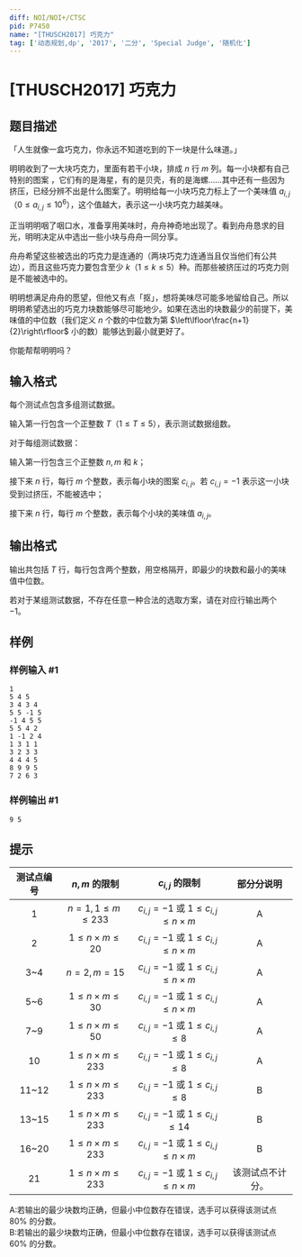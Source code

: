 ```yaml
---
diff: NOI/NOI+/CTSC
pid: P7450
name: "[THUSCH2017] 巧克力"
tag: ['动态规划,dp', '2017', '二分', 'Special Judge', '随机化']
---
```

# [THUSCH2017] 巧克力
## 题目描述

「人生就像一盒巧克力，你永远不知道吃到的下一块是什么味道。」

明明收到了一大块巧克力，里面有若干小块，排成 $n$ 行 $m$ 列。每一小块都有自己特别的图案 ，它们有的是海星，有的是贝壳，有的是海螺……其中还有一些因为挤压，已经分辨不出是什么图案了。明明给每一小块巧克力标上了一个美味值 $a_{i,j}$（$0\le a_{i,j}\le 10^6$），这个值越大，表示这一小块巧克力越美味。

正当明明咽了咽口水，准备享用美味时，舟舟神奇地出现了。看到舟舟恳求的目光，明明决定从中选出一些小块与舟舟一同分享。

舟舟希望这些被选出的巧克力是连通的（两块巧克力连通当且仅当他们有公共边），而且这些巧克力要包含至少 $k$（$1\le k\le 5$）种。而那些被挤压过的巧克力则是不能被选中的。

明明想满足舟舟的愿望，但他又有点「抠」，想将美味尽可能多地留给自己。所以明明希望选出的巧克力块数能够尽可能地少。如果在选出的块数最少的前提下，美味值的中位数（我们定义 $n$ 个数的中位数为第 $\left\lfloor\frac{n+1}{2}\right\rfloor$ 小的数）能够达到最小就更好了。

你能帮帮明明吗？
## 输入格式

每个测试点包含多组测试数据。

输入第一行包含一个正整数 $T$（$1\le T\le 5$），表示测试数据组数。

对于每组测试数据：

输入第一行包含三个正整数 $n,m$ 和 $k$；

接下来 $n$ 行，每行 $m$ 个整数，表示每小块的图案 $c_{i,j}$。若 $c_{i,j}=-1$ 表示这一小块受到过挤压，不能被选中；

接下来 $n$ 行，每行 $m$ 个整数，表示每个小块的美味值 $a_{i,j}$。
## 输出格式

输出共包括 $T$ 行，每行包含两个整数，用空格隔开，即最少的块数和最小的美味值中位数。

若对于某组测试数据，不存在任意一种合法的选取方案，请在对应行输出两个 $-1$。
## 样例

### 样例输入 #1
```
1
5 4 5
3 4 3 4
5 5 -1 5
-1 4 5 5
5 5 4 2
1 -1 2 4
1 3 1 1
3 2 3 3
4 4 4 5
8 9 9 5
7 2 6 3
```
### 样例输出 #1
```
9 5
```
## 提示

| 测试点编号 | $n,m$ 的限制 | $c_{i,j}$ 的限制 | 部分分说明 |
| :----------: | :----------: | :----------: | :----------: |
| 1 | $n=1,1\le m\le233$ | $c_{i,j}=-1$ 或 $1\le c_{i,j}\le n\times m$ | $\text{A}$ |
| 2 | $1\le n\times m\le 20$ | $c_{i,j}=-1$ 或 $1\le c_{i,j}\le n\times m$ | $\text{A}$ |
| 3~4 | $n=2,m=15$ | $c_{i,j}=-1$ 或 $1\le c_{i,j}\le n\times m$ | $\text{A}$ |
| 5~6 | $1\le n\times m\le 30$ | $c_{i,j}=-1$ 或 $1\le c_{i,j}\le n\times m$ | $\text{A}$ |
| 7~9 | $1\le n\times m\le 50$ | $c_{i,j}=-1$ 或 $1\le c_{i,j}\le8$ | $\text{A}$ |
| 10 | $1\le n\times m\le 233$ | $c_{i,j}=-1$ 或 $1\le c_{i,j}\le8$ | $\text{A}$ |
| 11~12 | $1\le n\times m\le 233$ | $c_{i,j}=-1$ 或 $1\le c_{i,j}\le8$ | $\text{B}$ |
| 13~15 | $1\le n\times m\le 233$ | $c_{i,j}=-1$ 或 $1\le c_{i,j}\le14$ | $\text{B}$ |
| 16~20 | $1\le n\times m\le 233$ | $c_{i,j}=-1$ 或 $1\le c_{i,j}\le n\times m$ | $\text{B}$ |
| 21 | $1\le n\times m\le 233$ | $c_{i,j}=-1$ 或 $1\le c_{i,j}\le n\times m$ | 该测试点不计分。 |

$\text{A}$:若输出的最少块数均正确，但最小中位数存在错误，选手可以获得该测试点 $80\%$ 的分数。\
$\text{B}$:若输出的最少块数均正确，但最小中位数存在错误，选手可以获得该测试点 $60\%$ 的分数。
